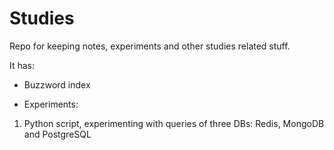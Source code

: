 # Studies

Repo for keeping notes, experiments and other studies related stuff.

It has:

* Buzzword index

* Experiments:

1. Python script, experimenting with queries of three DBs: Redis, MongoDB and PostgreSQL